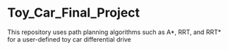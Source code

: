 # Toy_Car_Final_Project
This repository uses path planning algorithms such as A*, RRT, and RRT* for a user-defined toy car differential drive
